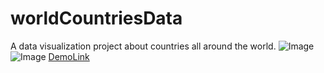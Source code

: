 # worldCountriesData
A data visualization project about countries all around the world. 
![Image](https://github.com/ahm3tozenir/worldCountriesData/assets/101597537/deb3245c-3270-41b8-ae24-1c56fe809845)
![Image](https://github.com/ahm3tozenir/worldCountriesData/assets/101597537/b39279d5-ebad-4b4c-85d4-bfb1f706c021)
[DemoLink](https://ahm3tozenir.github.io/worldCountriesData/)
